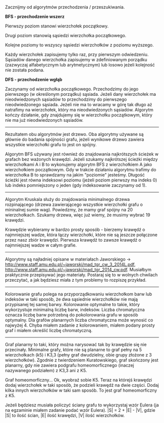 Zacznijmy od algorytmów przechodzenia / przeszukiwania.

**BFS - przechodzenie wszerz**

Pierwszy poziom stanowi wierzchołek początkowy.

Drugi poziom stanowią sąsiedzi wierzchołka początkowego.

Kolejne poziomy to wszyscy sąsiedzi wierzchołków z poziomu wyższego.

Każdy wierzchołek zapisujemy tylko raz, przy pierwszym odwiedzeniu. Sąsiadów danego wierzchołka zapisujemy w zdefiniowanym porządku (zazwyczaj alfabetycznym lub arytmetycznym) lub losowo jeżeli kolejność nie została podana.

**DFS - przechodzenie wgłąb**

Zaczynamy od wierzchołka początkowego. Przechodzimy do jego pierwszego (w określonym porządku) sąsiada. Jeżeli dany wierzchołek ma nieodwiedzonych sąsiadów to przechodzimy do pierwszego nieodwiedzonego sąsiada. Jeżeli nie ma to wracamy w górę tak długo aż natrafimy na wierzchołek, który ma nieodwiedzonych sąsiadów. Algorytm kończy działanie, gdy znajdujemy się w wierzchołku początkowym, który nie ma już nieodwiedzonych sąsiadów.

------

Rezultatem obu algorytmów jest drzewo. Oba algorytmy używane są głównie do badania spójności grafu, jeżeli wynikowe drzewo zawiera wszystkie wierzchołki grafu to jest on spójny.

Algorytm BFS używany jest również do znajdowania najkrótszych ścieżek w grafach bez ważonych krawędzi. Jeżeli szukamy najkrótszej ścieżki między wierzchołkami A i B to wykonujemy algorytm BFS z wierzchołkiem A jako wierzchołkiem początkowym. Gdy w trakcie działaniu algorytmu trafimy do wierzchołka B to sprawdzamy na jakim "poziomie" jesteśmy. Długość ścieżki jest równa indeksowi poziomu (jeżeli poziom pierwszy ma indeks 0) lub indeks pomniejszony o jeden (gdy indeksowanie zaczynamy od 1).

------

Algorytm Kruskala służy do znajdowania minimalnego drzewa rozpinającego (drzewa zawierającego wszystkie wierzchołki grafu o mininalnej sumie wag). Powiedzmy, że mamy graf spójny na 20 wierzchołkach. Szukamy drzewa, więc już wiemy, że musimy wybrać 19 krawędzi.

Krawędzie wybieramy w bardzo prosty sposób - bierzemy krawędź o najmniejszej wadze, która łączy wierzchołki, które nie są jeszcze połączone przez nasz zbiór krawędzi. Pierwsza krawędź to zawsze krawędź o najmniejszej wadze w całym grafie.

------

Algorytmy są najładniej opisane w materiałach Jaworskiego -> http://www.staff.amu.edu.pl/~jaworski/mad_tgr_cw_3_2014L.pdf, http://www.staff.amu.edu.pl/~jaworski/mad_tgr_2014_cw.pdf. Musiałbym praktycznie przepisywać jego materiały. Postaraj się to w wolnych chwilach przeczytać, a jak będziesz miała z tym problemy to rozpiszę przykład.

------

Kolorowanie grafu polega na przyporządkowaniu wierzchołkom barw lub indeksów w taki sposób, że dwa sąsiednie wierzchołków nie mają przypisanej tej samej barwy. Kolorowanie optymalne to takie, który wykorzystuje minimalną liczbę barw, indeksów. Liczba chromatyczna oznacza liczbę barw potrzebną do pokolorowania grafu w sposób optymalny. Dla grafów planarnych liczba chromatyczna może wynosić co najwyżej 4. Chyba miałem zadanie z kolorowaniem, miałem podany prosty graf i miałem określić liczbę chromatyczną.

------

Graf planarny to taki, który można narysować tak by krawędzie się nie przecinały. Minimalne grafy, które nie są planarne to graf pełny na 5 wierzchołkach (k5) i K3,3 (pełny graf dwudzielny, obie grupy złożone z 3 wierzchołków). Zgodnie z twierdzeniem Kuratowskiego, graf skończony jest planarny, gdy nie zawiera podgrafu homeomorficznego (inaczej nazywanego podziałem) z K3,3 ani z K5.

Graf homeomorficzny... Ok, wyobraź sobie K5. Teraz na którejś krawędzi dodaj wierzchołek w taki sposób, że podzieli krawędź na dwie części. Dodaj kilka innych wierzchołków w taki sam sposób. To jest graf homeomorficzny z K5.

Jeżeli będziesz musiała policzyć ściany grafu to wykorzystaj wzór Eulera (ja na egzaminie miałem zadanie podać wzór Eulera). |S| = 2 + |E| - |V|, gdzie |S| to ilość ścian, |E| ilość krawędzi, |V| ilość wierzchołków.

